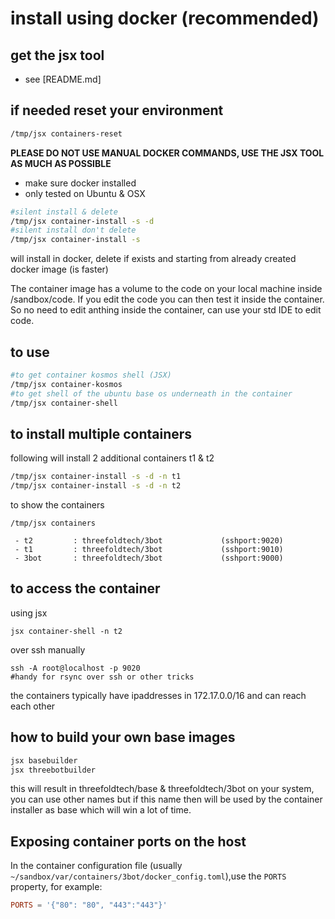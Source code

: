 
# install using docker (recommended)

## get the jsx tool

- see [README.md]

## if needed reset your environment

```bash
/tmp/jsx containers-reset
```


**PLEASE DO NOT USE MANUAL DOCKER COMMANDS, USE THE JSX TOOL AS MUCH AS POSSIBLE**

- make sure docker installed
- only tested on Ubuntu & OSX

```bash
#silent install & delete
/tmp/jsx container-install -s -d
#silent install don't delete
/tmp/jsx container-install -s
```
will install in docker, delete if exists and starting from already created docker image (is faster)

The container image has a volume to the code on your local machine inside /sandbox/code. 
If you edit the code you can then test it inside the container. So no need to edit anthing inside the container, can use your std IDE to edit code.


## to use

```bash
#to get container kosmos shell (JSX)
/tmp/jsx container-kosmos
#to get shell of the ubuntu base os underneath in the container
/tmp/jsx container-shell
``` 

## to install multiple containers

following will install 2 additional containers t1 & t2

```bash
/tmp/jsx container-install -s -d -n t1
/tmp/jsx container-install -s -d -n t2
```

to show the containers

```
/tmp/jsx containers

 - t2         : threefoldtech/3bot             (sshport:9020)
 - t1         : threefoldtech/3bot             (sshport:9010)
 - 3bot       : threefoldtech/3bot             (sshport:9000)

```

## to access the container 

using jsx

```
jsx container-shell -n t2
```

over ssh manually
```
ssh -A root@localhost -p 9020
#handy for rsync over ssh or other tricks
```

the containers typically have ipaddresses in  172.17.0.0/16 and can reach each other

## how to build your own base images

```bash
jsx basebuilder
jsx threebotbuilder
 ```
 
 this will result in threefoldtech/base & threefoldtech/3bot on your system, you can use other names but if this name then will be used by the container installer as base which will win a lot of time.

 ## Exposing container ports on the host

 In the container configuration file (usually `~/sandbox/var/containers/3bot/docker_config.toml`),use the `PORTS` property, for example:

```toml
PORTS = '{"80": "80", "443":"443"}'
```
